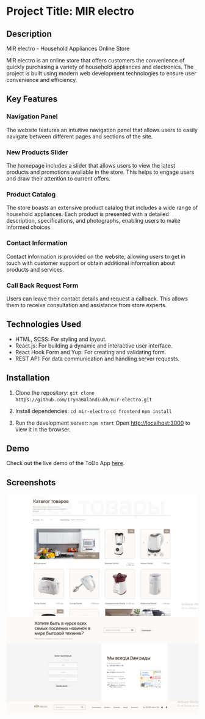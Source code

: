 # Project Title: MIR electro

## Description
MIR electro - Household Appliances Online Store

MIR electro is an online store that offers customers the convenience of quickly purchasing a variety of household appliances and electronics. The project is built using modern web development technologies to ensure user convenience and efficiency.

## Key Features

### Navigation Panel

The website features an intuitive navigation panel that allows users to easily navigate between different pages and sections of the site.

### New Products Slider

The homepage includes a slider that allows users to view the latest products and promotions available in the store. This helps to engage users and draw their attention to current offers.

### Product Catalog

The store boasts an extensive product catalog that includes a wide range of household appliances. Each product is presented with a detailed description, specifications, and photographs, enabling users to make informed choices.

### Contact Information

Contact information is provided on the website, allowing users to get in touch with customer support or obtain additional information about products and services.

### Call Back Request Form

Users can leave their contact details and request a callback. This allows them to receive consultation and assistance from store experts.

## Technologies Used
- HTML, SCSS: For styling and layout.
- React.js: For building a dynamic and interactive user interface.
- React Hook Form and Yup: For creating and validating form.
- REST API: For data communication and handling server requests.

## Installation
1. Clone the repository:
`git clone https://github.com/IrynaBalandiukh/mir-electro.git`

2. Install dependencies:
`cd mir-electro`
`cd frontend`
`npm install`

3. Run the development server:
`npm start`
Open [http://localhost:3000](http://localhost:3000) to view it in the browser.

## Demo
Check out the live demo of the ToDo App [here](https://irynabalandiukh.github.io/mir-electro-frontend/).

## Screenshots
![Screenshot 1](./screenshots/Screenshot-1.png)
![Screenshot 2](./screenshots/Screenshot-2.png)
